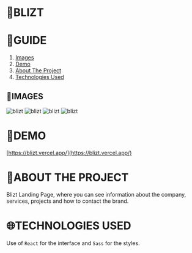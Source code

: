 # **📂BLIZT**
# **📑GUIDE**

<ol>
     <li><a href="#images">Images</a></li>
     <li><a href="#demo">Demo</a></li>
     <li><a href="#about-the-project">About The Project</a></li>
     <li><a href="#technologies-used">Technologies Used</a></li>
</ol>

## **📸IMAGES**
![blizt](https://res.cloudinary.com/dos3i5jqy/image/upload/v1676342442/landing-blizt-react/blizt1_jkooe1.jpg)
![blizt](https://res.cloudinary.com/dos3i5jqy/image/upload/v1676342442/landing-blizt-react/blizt2_x6od0c.jpg)
![blizt](https://res.cloudinary.com/dos3i5jqy/image/upload/v1675550345/landing-blizt-react/blizt1dark_nd6bqr.jpg)
![blizt](https://res.cloudinary.com/dos3i5jqy/image/upload/v1675550417/landing-blizt-react/blizt2dark_gpkmt4.jpg)

# **🚀DEMO**

[https://blizt.vercel.app/](https://blizt.vercel.app/)

# **💬ABOUT THE PROJECT**

Blizt Landing Page, where you can see information about the company, services, projects and how to contact the brand.

# **🌐TECHNOLOGIES USED**

Use of `React` for the interface and `Sass` for the styles.
